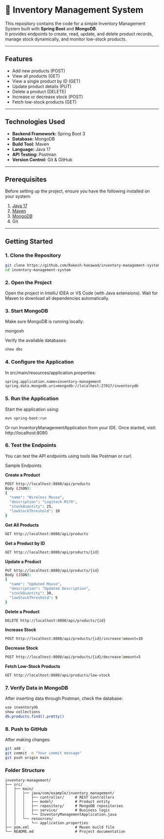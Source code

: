 # 🧾 Inventory Management System

This repository contains the code for a simple Inventory Management System built with **Spring Boot** and **MongoDB**.  
It provides endpoints to create, read, update, and delete product records, manage stock dynamically, and monitor low-stock products.

---

## Features

- Add new products (POST)
- View all products (GET)
- View a single product by ID (GET)
- Update product details (PUT)
- Delete a product (DELETE)
- Increase or decrease stock (POST)
- Fetch low-stock products (GET)

---

## Technologies Used

- **Backend Framework:** Spring Boot 3  
- **Database:** MongoDB  
- **Build Tool:** Maven  
- **Language:** Java 17  
- **API Testing:** Postman  
- **Version Control:** Git & GitHub  

---

## Prerequisites

Before setting up the project, ensure you have the following installed on your system:

1. [Java 17](https://www.oracle.com/java/technologies/javase/jdk17-archive-downloads.html)  
2. [Maven](https://maven.apache.org/download.cgi)  
3. [MongoDB](https://www.mongodb.com/try/download/community)  
4. Git  

---

## Getting Started

### 1. Clone the Repository

```bash
git clone https://github.com/Rakesh-honawad/inventory-management-system.git
cd inventory-management-system
```
### 2. Open the Project

Open the project in IntelliJ IDEA or VS Code (with Java extensions).
Wait for Maven to download all dependencies automatically.

### 3. Start MongoDB

Make sure MongoDB is running locally:

mongosh


Verify the available databases:
```bash
show dbs
```
### 4. Configure the Application

In src/main/resources/application.properties:
```bash
spring.application.name=inventory-management
spring.data.mongodb.uri=mongodb://localhost:27017/inventorydb
```
### 5. Run the Application

Start the application using:
```bash
mvn spring-boot:run
```

Or run InventoryManagementApplication from your IDE.
Once started, visit: http://localhost:8080

### 6. Test the Endpoints

You can test the API endpoints using tools like Postman
 or curl.

Sample Endpoints

**Create a Product**
```bash
POST http://localhost:8080/api/products
Body (JSON):
{
  "name": "Wireless Mouse",
  "description": "Logitech M170",
  "stockQuantity": 25,
  "lowStockThreshold": 10
}
```

**Get All Products**
```bash
GET http://localhost:8080/api/products
```

**Get a Product by ID**
```bash
GET http://localhost:8080/api/products/{id}
```

**Update a Product**
```bash
PUT http://localhost:8080/api/products/{id}
Body (JSON):
{
  "name": "Updated Mouse",
  "description": "Updated Description",
  "stockQuantity": 30,
  "lowStockThreshold": 5
}
```

**Delete a Product**
```bash
DELETE http://localhost:8080/api/products/{id}
```

**Increase Stock**
```bash
POST http://localhost:8080/api/products/{id}/increase?amount=10
```

 **Decrease Stock**
```bash
POST http://localhost:8080/api/products/{id}/decrease?amount=5
```

**Fetch Low-Stock Products**
```bash
GET http://localhost:8080/api/products/low-stock
```
### 7. Verify Data in MongoDB

After inserting data through Postman, check the database:
```bash
use inventorydb
show collections
db.products.find().pretty()
```

### 8. Push to GitHub

After making changes:
```bash
git add .
git commit -m "Your commit message"
git push origin main
```

### Folder Structure
```plaintext
inventory-management/
├── src/
│   ├── main/
│   │   ├── java/com/example/inventory_management/
│   │   │   ├── controller/     # REST Controllers
│   │   │   ├── model/          # Product entity
│   │   │   ├── repository/     # MongoDB repositories
│   │   │   ├── service/        # Business logic
│   │   │   └── InventoryManagementApplication.java
│   │   └── resources/
│   │       └── application.properties
├── pom.xml                     # Maven build file
└── README.md                   # Project documentation

```

